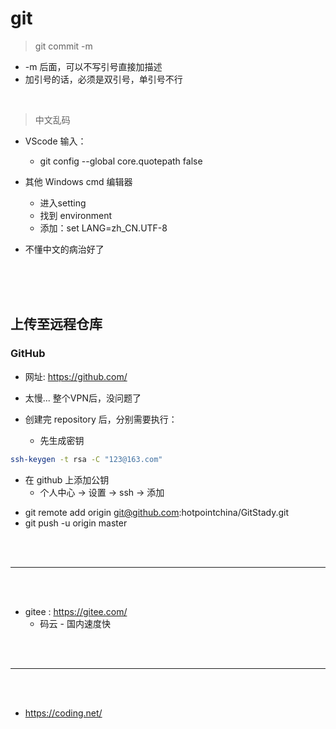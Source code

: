 

# git     
>git commit -m        
- -m 后面，可以不写引号直接加描述     
- 加引号的话，必须是双引号，单引号不行     

<br />

>中文乱码         
- VScode 输入：      
    + git config --global core.quotepath false         

- 其他 Windows cmd 编辑器       
    + 进入setting            
	+ 找到 environment       
	+ 添加：set LANG=zh_CN.UTF-8           
     
- 不懂中文的病治好了       


<br /><br /><br />


## 上传至远程仓库  


### GitHub 
- 网址: https://github.com/          
- 太慢... 整个VPN后，没问题了     

- 创建完 repository 后，分别需要执行：        
    + 先生成密钥         

```bash
ssh-keygen -t rsa -C "123@163.com"
```
- 在 github 上添加公钥          
    + 个人中心 -> 设置 -> ssh -> 添加            

+ git remote add origin git@github.com:hotpointchina/GitStady.git           
+ git push -u origin master           


<br /><br /><hr /><br /><br />




- gitee : https://gitee.com/           
    - 码云 - 国内速度快       


<br /><br /><hr /><br /><br />


- https://coding.net/      
